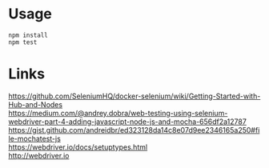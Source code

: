 # Usage

```
npm install
npm test
```

# Links
https://github.com/SeleniumHQ/docker-selenium/wiki/Getting-Started-with-Hub-and-Nodes  
https://medium.com/@andrey.dobra/web-testing-using-selenium-webdriver-part-4-adding-javascript-node-js-and-mocha-656df2a12787  
https://gist.github.com/andreidbr/ed323128da14c8e07d9ee2346165a250#file-mochatest-js  
https://webdriver.io/docs/setuptypes.html  
http://webdriver.io  

